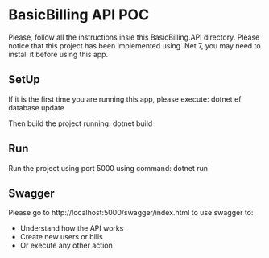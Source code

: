 # BasicBilling API POC

Please, follow all the instructions insie this BasicBilling.API directory.
Please notice that this project has been implemented using .Net 7, you may need to install it before using this app.

## SetUp
If it is the first time you are running this app, please execute:
    dotnet ef database update

Then build the project running:
    dotnet build

## Run
Run the project using port 5000 using command:
    dotnet run

## Swagger
Please go to http://localhost:5000/swagger/index.html to use swagger to:
- Understand how the API works
- Create new users or bills
- Or execute any other action

